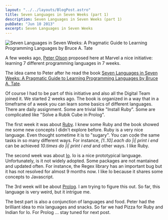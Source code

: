 ```yaml
---
layout: "../../layouts/BlogPost.astro"
title: Seven Languages in Seven Weeks (part 1)
description: Seven Languages in Seven Weeks (part 1)
pubDate: "Jun 10 2013"
excerpt: Seven Languages in Seven Weeks
---
```


![Seven Languages in Seven Weeks: A Pragmatic Guide to Learning Programming Languages by Bruce A. Tate](/images/7lanin7weeks2.jpg "Seven Languages in Seven Weeks: A Pragmatic Guide to Learning Programming Languages by Bruce A. Tate")

A few weeks ago, [Peter Olson](https://twitter.com/Dethtron5000) proposed here at Marvel a nice initiative: learning 7 different programming languages in 7 weeks.

The idea came to Peter after he read the book <a href="http://pragprog.com/book/btlang/seven-languages-in-seven-weeks">Seven Languages in Seven Weeks: A Pragmatic Guide to Learning Programming Languages by Bruce A. Tate</a>.

Of course I had to be part of this initiative and also all the Digital Team joined it.
We started 2 weeks ago. The book is organized in a way that in a timeframe of a week you can learn some basics of different languages.
There are daily assignment. Some are trivial like "Install Ruby". Some are complicated like "Solve a Rubik Cube in Prolog".

The first week it was about [Ruby](https://www.ruby-lang.org/en/).
I knew some Ruby and the book showed me some new concepts I didn't explore before.
Ruby is a very nice language. Even thought sometime it is to "sugary". You can code the same tasks in so many different ways.
For instance, _[1..10].each do |i| print i end_ can be achieved _10.times do |i| print i end_ and other ways.
I like Ruby.

The second week was about [Io](http://iolanguage.org/).
Io is a nice prototypical language. Unfortunately, is it not widely adopted.
Some packages are not mantained and updated often. For instance, the Regex library has an important bug but it has not resolved for almost 9 months now.
I like Io because it shares some concepts to Javascript.

The 3rd week will be about [Prolog](http://en.wikipedia.org/wiki/Prolog).
I am trying to figure this out. So far, this language is very weird, but it intrigue me.

The best part is also a conjunction of languages and food.
Peter had the brilliant idea to mix languages and snacks.
So far we had Pizza for Ruby and Indian for Io. For Prolog ... stay tuned for next post.
